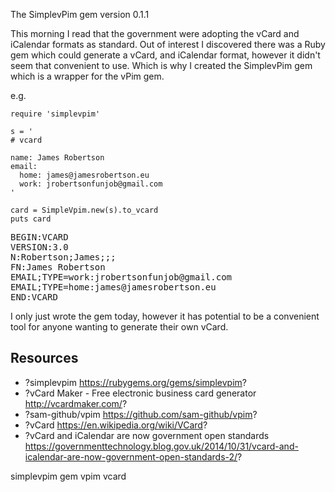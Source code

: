 The SimplevPim gem version 0.1.1

This morning I read that the government were adopting the vCard and iCalendar formats as standard. Out of interest I discovered there was a Ruby gem which could generate a vCard, and iCalendar format, however it didn't seem that convenient to use. Which is why I created the SimplevPim gem which is a wrapper for the vPim gem.

e.g.

    require 'simplevpim'

    s = '
    # vcard

    name: James Robertson
    email:
      home: james@jamesrobertson.eu
      work: jrobertsonfunjob@gmail.com
    '

    card = SimpleVpim.new(s).to_vcard
    puts card

<pre>
BEGIN:VCARD
VERSION:3.0
N:Robertson;James;;;
FN:James Robertson
EMAIL;TYPE=work:jrobertsonfunjob@gmail.com
EMAIL;TYPE=home:james@jamesrobertson.eu
END:VCARD
</pre>

I only just wrote the gem today, however it has potential to be a convenient tool for anyone wanting to generate their own vCard.

## Resources

* ?simplevpim https://rubygems.org/gems/simplevpim?
* ?vCard Maker - Free electronic business card generator http://vcardmaker.com/?
* ?sam-github/vpim https://github.com/sam-github/vpim?
* ?vCard https://en.wikipedia.org/wiki/VCard?
* ?vCard and iCalendar are now government open standards https://governmenttechnology.blog.gov.uk/2014/10/31/vcard-and-icalendar-are-now-government-open-standards-2/?

simplevpim gem vpim vcard
